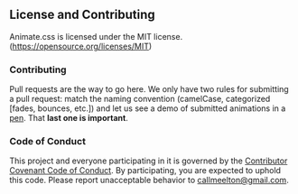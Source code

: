 ## License and Contributing

Animate.css is licensed under the MIT license. (https://opensource.org/licenses/MIT)

### Contributing

Pull requests are the way to go here. We only have two rules for submitting a pull request: match the naming convention (camelCase, categorized [fades, bounces, etc.]) and let us see a demo of submitted animations in a [pen](https://codepen.io). That **last one is important**.

### Code of Conduct

This project and everyone participating in it is governed by the [Contributor Covenant Code of Conduct](https://github.com/animate-css/animate.css/blob/main/CODE_OF_CONDUCT.md). By participating, you are expected to uphold this code. Please report unacceptable behavior to [callmeelton@gmail.com](mailto:callmeelton@gmail.com).
